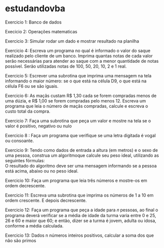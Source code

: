 # estudandovba


Exercicio 1: Banco de dados

Execicio 2: Operações matematicas

Exercicio 3: Simular rodar um dado e mostrar resultado na planilha

Exercicio 4: Escreva um programa no qual é informado o valor do saque realizado pelo cliente de um banco. Imprima quantas notas de cada valor serão necessárias para atender ao saque com a menor quantidade de notas possível. Serão utilizadas notas de 100, 50, 20, 10, 2 e 1 real.

Exercicio 5: Escrever uma subrotina que imprima uma mensagem na tela informando o maior número: se o que está na célula D9, o que está na célula F6 ou se são iguais.

Exercicio 6: As maçãs custam R$ 1,30 cada se forem compradas menos de uma dúzia, e R$ 1,00 se forem compradas pelo menos 12. Escreva um programa que leia o número de maçãs compradas, calcule e escreva o custo total da compra.

Exercicio 7: Faça uma subrotina que peça um valor e mostre na tela se o valor é positivo, negativo ou nulo

Exercicio 8 : Faça um programa que verifique se uma letra digitada é vogal ou consoante.

Exercicio 9: Tendo como dados de entrada a altura (em metros) e o sexo de uma pessoa, construa um algoritmoque calcule seu peso ideal, utilizando as seguintes fórmulas:<br>
O resultado do algoritmo deve ser uma mensagem informando se a pessoa está acima, abaixo ou no peso ideal.

Exercicio 10: Faça um programa que leia três números e mostre-os em ordem decrescente.

Exercicio 11: Escreva uma subrotina que imprima os números de 1 a 10 em ordem crescente. E depois decrescente.

Exercicio 12: Faça um programa que peça a idade para 𝑛 pessoas, ao final o programa deverá verificar se a média de idade da turma varia entre 0 e 25, 26 e 60 e maior que 60; e então, dizer se a turma é jovem, adulta ou idosa, conforme a média calculada.

Exercicio 13: Dados n números inteiros positivos, calcular a soma dos que não são primos
